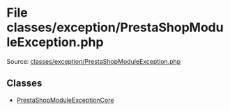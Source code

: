 File classes/exception/PrestaShopModuleException.php
=========

Source: [classes/exception/PrestaShopModuleException.php](https://github.com/PrestaShop/PrestaShop/blob/1.5.1.0/classes/exception/PrestaShopModuleException.php)


Classes
-------

* [PrestaShopModuleExceptionCore](class.PrestaShopModuleExceptionCore.md)


